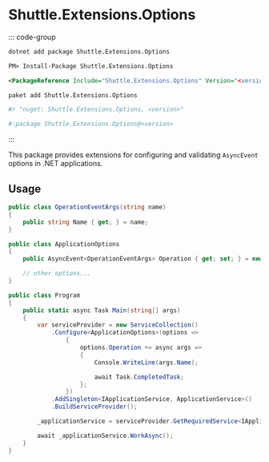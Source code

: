 # Shuttle.Extensions.Options

::: code-group
```sh [.NET CLI]
dotnet add package Shuttle.Extensions.Options
```
```ps [PowerShell]
PM> Install-Package Shuttle.Extensions.Options
```
```xml [PackageReference]
<PackageReference Include="Shuttle.Extensions.Options" Version="<version>" />
```
```sh [packet]
paket add Shuttle.Extensions.Options
```
```sh [Script & Interactive]
#r "nuget: Shuttle.Extensions.Options, <version>"
```
```sh [File-based Apps]
#:package Shuttle.Extensions.Options@<version>
```
:::

This package provides extensions for configuring and validating `AsyncEvent` options in .NET applications.

## Usage

```csharp
public class OperationEventArgs(string name)
{
    public string Name { get; } = name;
}

public class ApplicationOptions
{
    public AsyncEvent<OperationEventArgs> Operation { get; set; } = new();

    // other options...
}

public class Program
{
    public static async Task Main(string[] args)
    {
        var serviceProvider = new ServiceCollection()
            .Configure<ApplicationOptions>(options =>
                {
                    options.Operation += async args => 
                    {
                        Console.WriteLine(args.Name);

                        await Task.CompletedTask;
                    };
                })
            .AddSingleton<IApplicationService, ApplicationService>()
            .BuildServiceProvider();

        _applicationService = serviceProvider.GetRequiredService<IApplicationService>();

        await _applicationService.WorkAsync();
    }
}
```